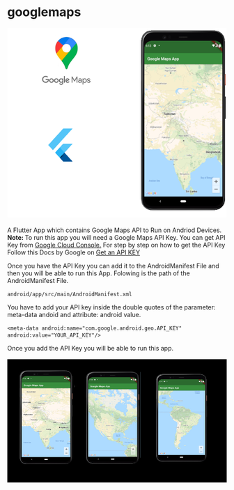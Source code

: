 # googlemaps

<img src="./images/Capture.PNG" alt="Flutter App using Google Maps API">
<br><br>
A Flutter App which contains Google Maps API to Run on Andriod Devices.
<b>Note: </b> To run this app you will need a Google Maps API Key.
You can get API Key from <a href="https://cloud.google.com/maps-platform/"> Google Cloud Console.</a> 
For step by step on how to get the API Key Follow this Docs by Google on <a href="https://developers.google.com/maps/documentation/android-sdk/get-api-key">Get an API KEY</a> 

Once you have the API Key you can add it to the AndroidManifest File and then you will be able to run this App. Folowing is the path of the AndroidManifest File.
```
android/app/src/main/AndroidManifest.xml
```
You have to add your API key inside the double quotes of the parameter: meta-data andoid and attribute: android value.

```
<meta-data android:name="com.google.android.geo.API_KEY"
android:value="YOUR_API_KEY"/>
```

Once you add the API Key you will be able to run this app.
<br><br>
<img src="./images/Capture1.PNG">

